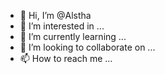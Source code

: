 - 👋 Hi, I’m @Alstha
- 👀 I’m interested in ...
- 🌱 I’m currently learning ...
- 💞️ I’m looking to collaborate on ...
- 📫 How to reach me ...

<!---
Alstha/Alstha is a ✨ special ✨ repository because its `README.md` (this file) appears on your GitHub profile.
You can click the Preview link to take a look at your changes.
--->
